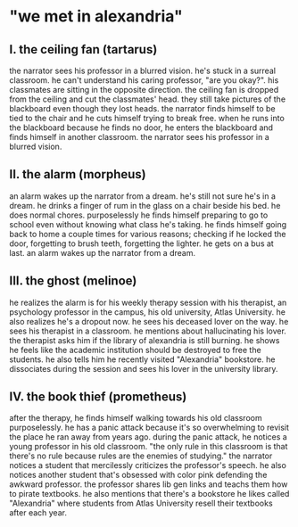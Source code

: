 # "we met in alexandria"

## I. the ceiling fan (tartarus)

the narrator sees his professor in a blurred vision. he's stuck in a surreal classroom. he can't understand his caring professor, "are you okay?". his classmates are sitting in the opposite direction. the ceiling fan is dropped from the ceiling and cut the classmates' head. they still take  pictures of the blackboard even though they lost heads. the narrator finds  himself to be tied to the chair and he cuts himself trying to break free. when he runs into the blackboard because he finds no door, he enters the blackboard and finds himself in another classroom. the narrator sees his professor in a blurred vision.

## II. the alarm (morpheus)

an alarm wakes up the narrator from a dream. he's still not sure he's in a dream. he drinks a finger of rum in the glass on a chair beside his bed. he does normal chores. purposelessly he finds himself preparing to go to school even without knowing what class he's taking. he finds himself going back to home a couple times for various reasons; checking if he locked the door, forgetting to brush teeth, forgetting the lighter. he gets on a bus at last. an alarm wakes up the narrator from a dream.

## III. the ghost (melinoe)

he realizes the alarm is for his weekly therapy session with his therapist, an psychology professor in the campus, his old university, Atlas University. he also realizes he's a dropout now. he sees his deceased lover on the way. he sees his therapist in a classroom. he mentions about hallucinating his lover. the therapist asks him if the library of alexandria is still burning. he shows he feels like the academic institution should be destroyed to free the students. he also tells him he recently visited "Alexandria" bookstore. he dissociates during the session and sees his lover in the university library.

## IV. the book thief (prometheus)

after the therapy, he finds himself walking towards his old classroom purposelessly. he has a panic attack because it's so overwhelming to revisit the place he ran away from years ago. during the panic attack, he notices a young professor in his old classroom. "the only rule in this classroom is that there's no rule because rules are the enemies of studying." the narrator notices a student that mercilessly criticizes the professor's speech. he also notices another student that's obsessed with color pink defending the awkward professor. the professor shares lib gen links and teachs them how to pirate textbooks. he also mentions that there's a bookstore he likes called "Alexandria" where students from Atlas University resell their textbooks after each year.
